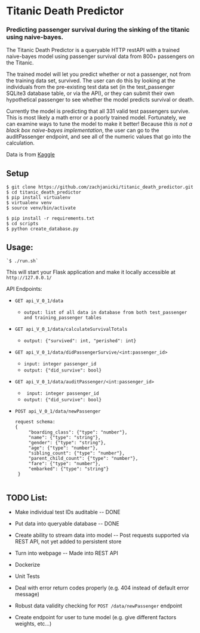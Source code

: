 # Titanic Death Predictor
### Predicting passenger survival during the sinking of the titanic using naive-bayes.

The Titanic Death Predictor is a queryable HTTP restAPI with a trained naive-bayes model using passenger survival data from 800+ passengers on the Titanic.

The trained model will let you predict whether or not a passenger, not from the training data set, survived. The user can do this by looking at the individuals from the pre-existing test data set (in the test_passenger SQLite3 database table, or via the API), or they can submit their own hypothetical passenger to see whether the model predicts survival or death.

Currently the model is predicting that all 331 valid test passengers survive. This is most likely a math error or a poorly trained model. Fortunately, we can examine ways to tune the model to make it better! Because _this is not a black box naive-bayes implementation_, the user can go to the auditPassenger endpoint, and see all of the numeric values that go into the calculation.

Data is from [Kaggle](https://www.kaggle.com/c/titanic/data)

## Setup

    $ git clone https://github.com/zachjanicki/titanic_death_predictor.git 
    $ cd titanic_death_predictor
    $ pip install virtualenv
    $ virtualenv venv
    $ source venv/bin/activate

    $ pip install -r requirements.txt
    $ cd scripts
    $ python create_database.py

## Usage: 

    `$ ./run.sh`
    
This will start your Flask application and make it locally accessible at `http://127.0.0.1/`


API Endpoints:

* `GET api_V_0_1/data`
  
  - `output: list of all data in database from both test_passenger and training_passenger tables`

* `GET api_V_0_1/data/calculateSurvivalTotals`
       
   - `output: {"survived": int, "perished": int}`

* `GET api_V_0_1/data/didPassengerSurvive/<int:passenger_id>`
        
   - `input: integer passenger_id`
   - `output: {"did_survive": bool}`

* `GET api_V_0_1/data/auditPassenger/<int:passenger_id>`
        
   - ` input: integer passenger_id`
   - `output: {"did_survive": bool} `

* `POST api_V_0_1/data/newPassenger`
   
   ```
   request schema:
   {
        "boarding_class": {"type": "number"},
        "name": {"type": "string"},
        "gender": {"type": "string"},
        "age": {"type": "number"},
        "sibling_count": {"type": "number"},
        "parent_child_count": {"type": "number"},
        "fare": {"type": "number"},
        "embarked": {"type": "string"}
    }


## TODO List:

- Make individual test IDs auditable -- DONE

- Put data into queryable database -- DONE

- Create ability to stream data into model -- Post requests supported via REST API, not yet added to persistent store

- Turn into webpage -- Made into REST API

- Dockerize

- Unit Tests

- Deal with error return codes properly (e.g. 404 instead of default error message)

- Robust data validity checking for `POST /data/newPassenger` endpoint

- Create endpoint for user to tune model (e.g. give different factors weights, etc...)



